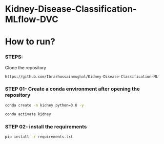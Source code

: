 # Kidney-Disease-Classification-MLflow-DVC



# How to run?
### STEPS:
Clone the repository
```bash
https://github.com/Ibrarhussainmughal/Kidney-Disease-Classification-MLflow-DVC
```
### STEP 01- Create a conda environment after opening the repository
```bash
conda create -n kidney python=3.8 -y
```
```bash
conda activate kidney
```
### STEP 02- install the requirements
```bash
pip install -r requirements.txt
```
